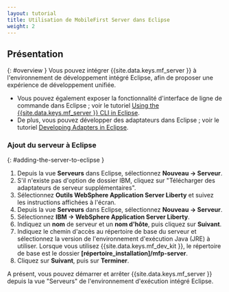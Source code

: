 ```yaml
---
layout: tutorial
title: Utilisation de MobileFirst Server dans Eclipse
weight: 2
---
```

<!-- NLS_CHARSET=UTF-8 -->
## Présentation
{: #overview }
Vous pouvez intégrer {{site.data.keys.mf_server }} à l'environnement de
développement intégré Eclipse, afin de proposer une expérience de développement unifiée.


* Vous pouvez également exposer la fonctionnalité d'interface de ligne de
commande dans Eclipse ; voir le
tutoriel
[Using
the {{site.data.keys.mf_server }} CLI in Eclipse](../../../../application-development/using-mobilefirst-cli-in-eclipse). 
* De plus, vous pouvez développer des adaptateurs dans Eclipse ; voir
le tutoriel [Developing Adapters in Eclipse](../../../../adapters/developing-adapters). 

### Ajout du serveur à Eclipse 
{: #adding-the-server-to-eclipse }
1. Depuis la vue **Serveurs** dans Eclipse, sélectionnez **Nouveau → Serveur**.
2. S'il n'existe pas d'option de dossier IBM, cliquez sur "Télécharger des adaptateurs de serveur supplémentaires". 
3. Sélectionnez **Outils WebSphere Application Server Liberty** et suivez les instructions affichées à l'écran. 
4. Depuis la vue **Serveurs** dans Eclipse, sélectionnez **Nouveau → Serveur**.
5. Sélectionnez **IBM → WebSphere Application Server Liberty**.
6. Indiquez un **nom** de serveur et un **nom d'hôte**, puis cliquez sur **Suivant**.
7. Indiquez le chemin d'accès au répertoire de base du serveur et sélectionnez la version de l'environnement d'exécution Java (JRE) à utiliser. Lorsque vous utilisez {{site.data.keys.mf_dev_kit }}, le répertoire de base est le dossier **[répertoire_installation]/mfp-server**. 
8. Cliquez sur **Suivant**, puis sur **Terminer**.

A présent, vous pouvez démarrer et arrêter {{site.data.keys.mf_server }}
depuis la vue "Serveurs" de l'environnement d'exécution intégré Eclipse.

